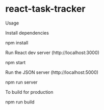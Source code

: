 # react-task-tracker
Usage


Install dependencies

npm install


Run React dev server (http://localhost:3000)

npm start


Run the JSON server (http://localhost:5000)

npm run server


To build for production

npm run build 
